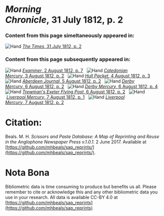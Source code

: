 # *Morning Chronicle*, 31 July 1812, p. 2  
  
### Content from this page simeltaneously appeared in:  
![Hand](http://scissorsandpaste.net/wp-content/uploads/2017/06/smallhandpointer.png) [*The Times*, 31 July 1812, p. 2](https://mhbeals.github.io/sap_html/The-Times/The-Times-31-July-1812-p-2)  
  
### Content from this page subsequently appeared in:  
![Hand](http://scissorsandpaste.net/wp-content/uploads/2017/06/smallhandpointer.png) [*Examiner*, 2 August 1812, p. 7](https://mhbeals.github.io/sap_html/Examiner/Examiner-2-August-1812-p-7)  
![Hand](http://scissorsandpaste.net/wp-content/uploads/2017/06/smallhandpointer.png) [*Caledonian Mercury*, 3 August 1812, p. 2](https://mhbeals.github.io/sap_html/Caledonian-Mercury/Caledonian-Mercury-3-August-1812-p-2)  
![Hand](http://scissorsandpaste.net/wp-content/uploads/2017/06/smallhandpointer.png) [*Hull Packet*, 4 August 1812, p. 3](https://mhbeals.github.io/sap_html/Hull-Packet/Hull-Packet-4-August-1812-p-3)  
![Hand](http://scissorsandpaste.net/wp-content/uploads/2017/06/smallhandpointer.png) [*Aberdeen Journal*, 5 August 1812, p. 2](https://mhbeals.github.io/sap_html/Aberdeen-Journal/Aberdeen-Journal-5-August-1812-p-2)  
![Hand](http://scissorsandpaste.net/wp-content/uploads/2017/06/smallhandpointer.png) [*Derby Mercury*, 6 August 1812, p. 2](https://mhbeals.github.io/sap_html/Derby-Mercury/Derby-Mercury-6-August-1812-p-2)  
![Hand](http://scissorsandpaste.net/wp-content/uploads/2017/06/smallhandpointer.png) [*Derby Mercury*, 6 August 1812, p. 4](https://mhbeals.github.io/sap_html/Derby-Mercury/Derby-Mercury-6-August-1812-p-4)  
![Hand](http://scissorsandpaste.net/wp-content/uploads/2017/06/smallhandpointer.png) [*Trewman's Exeter Flying Post*, 6 August 1812, p. 2](https://mhbeals.github.io/sap_html/Trewman's-Exeter-Flying-Post/Trewman's-Exeter-Flying-Post-6-August-1812-p-2)  
![Hand](http://scissorsandpaste.net/wp-content/uploads/2017/06/smallhandpointer.png) [*Liverpool Mercury*, 7 August 1812, p. 1](https://mhbeals.github.io/sap_html/Liverpool-Mercury/Liverpool-Mercury-7-August-1812-p-1)  
![Hand](http://scissorsandpaste.net/wp-content/uploads/2017/06/smallhandpointer.png) [*Liverpool Mercury*, 7 August 1812, p. 2](https://mhbeals.github.io/sap_html/Liverpool-Mercury/Liverpool-Mercury-7-August-1812-p-2)  


# Citation: 

Beals. M. H. *Scissors and Paste Database: A Map of Reprinting and Reuse in the Anglophone Newspaper Press v.1.0.1.* 2 June 2017. Available at [https://github.com/mhbeals/sap_reprints/](https://github.com/mhbeals/sap_reprints/). 

# Nota Bona

Bibliometric data is time consuming to produce but benefits us all. Please remember to cite or acknowledge this and any other bibliometric data you use in your research. All data is available CC-BY 4.0 at [https://github.com/mhbeals/sap_reprints](https://github.com/mhbeals/sap_reprints)